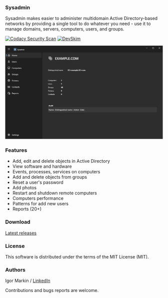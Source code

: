 ### Sysadmin

Sysadmin makes easier to administer multidomain Active Directory-based networks by providing a single tool to do whatever you need - use it to manage domains, servers, computers, users, and groups.

[![Codacy Security Scan](https://github.com/sysadminanywhere/sysadmin/actions/workflows/codacy.yml/badge.svg?branch=main)](https://github.com/sysadminanywhere/sysadmin/actions/workflows/codacy.yml)
[![DevSkim](https://github.com/sysadminanywhere/sysadmin/actions/workflows/devskim.yml/badge.svg?branch=main)](https://github.com/sysadminanywhere/sysadmin/actions/workflows/devskim.yml)

![Sysadmin Screenshot](Images/screen02.png)

### Features

- Add, edit and delete objects in Active Directory
- View software and hardware
- Events, processes, services on computers
- Add and delete objects from groups
- Reset a user's password
- Add photos
- Restart and shutdown remote computers
- Computers performance
- Patterns for add new users
- Reports (20+)

### Download

[Latest releases](https://github.com/sysadminanywhere/sysadmin/releases)

### License

This software is distributed under the terms of the MIT License (MIT).

### Authors

Igor Markin / [LinkedIn](https://www.linkedin.com/in/igor-markin/)



Contributions and bugs reports are welcome.
